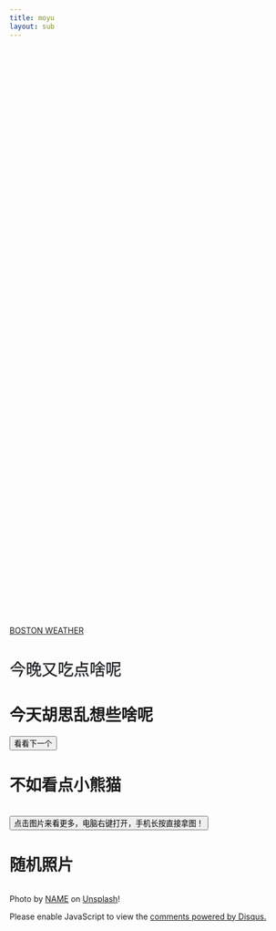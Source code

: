 ```yaml
---
title: moyu
layout: sub
---
```


<!-- Header Start -->
<div class="container-fluid bg-primary d-flex align-items-center mb-5 py-5" id="home" style="min-height: 25vh;"></div>
<!-- Header End -->


<!-- Weather Start-->
<a class="weatherwidget-io" href="https://forecast7.com/zh/42d36n71d06/boston/" data-label_1="BOSTON" data-label_2="WEATHER" data-font="微软雅黑 (Microsoft Yahei)" data-theme="bright">BOSTON WEATHER</a>
<script>
!function(d,s,id){var js,fjs=d.getElementsByTagName(s)[0];if(!d.getElementById(id)){js=d.createElement(s);js.id=id;js.src='https://weatherwidget.io/js/widget.min.js';fjs.parentNode.insertBefore(js,fjs);}}(document,'script','weatherwidget-io-js');
</script>
<!-- Weather End-->


<!-- Testimonial Start -->
<div class="container-fluid py-5" id="testimonial">
    <div class="container">
        <div class="position-relative d-flex align-items-center justify-content-center">
            <h1 class="display-1 text-uppercase text-white" style="-webkit-text-stroke: 1px #dee2e6;">今晚又吃点啥呢</h1>
            <h1 class="position-absolute text-uppercase text-primary">今天胡思乱想些啥呢</h1>
    </div>
</div>
<!-- Testimonial End -->


<!-- Twitter Start-->
<div id="tweet-container"></div>
<button id="generate-button" onclick="generateRandomTweet()" class="btn btn-outline-primary nav-item">看看下一个</button>
<script async src="https://platform.twitter.com/widgets.js" charset="utf-8"></script>
<script src="js/tweet.js"></script>
<br/>
<!-- Twitter End-->


<!-- Redpanda Start-->
<div class="container-fluid py-5" id="testimonial">
    <div class="container">
        <div class="position-relative d-flex align-items-center justify-content-center">
            <h1 class="position-absolute text-uppercase text-primary">不如看点小熊猫</h1>
        </div>
    </div>
</div>
<div id="image-container"><img id="random-image" src="" class="img-scale-down" onclick="generateRandomImage()"></div><br/>
<button id="generate-button" onclick="generateRandomImage()" class="btn btn-outline-primary nav-item">点击图片来看更多，电脑右键打开，手机长按直接拿图！</button>
<script src="js/meme.js"></script>
<br/>
<!-- Redpanda End-->


<div class="container-fluid py-5" id="testimonial">
    <div class="container">
        <div class="position-relative d-flex align-items-center justify-content-center">
            <h1 class="position-absolute text-uppercase text-primary">随机照片</h1>
        </div>
    </div>
</div>
<div class="container">
    <div class="position-relative d-flex align-items-center justify-content-center">
      <a id="imageLink" href="#"> <img alt="" id="unsplashImage" /> </a>
    </div>
</div>
<p class="text-center">Photo by <a id="creator" href="#">NAME</a> on <a href="https://www.unsplash.com">Unsplash</a>!</p>
<script src="js/randomimage.js"></script>




<!-- iframe Start-->
<!-- <div id="my-iframe-container">
    <body>
        <iframe id="my-iframe" src="https://woodylinwc.github.io/Flow-Field-Art/"></iframe>
    </body>
</div>
<br />
<br /> -->
<!-- iframe Start-->

<!-- Rain/Wind Start-->
<div id="rain-container">
  <canvas id="rain-canvas"></canvas>
</div>
<div id="wind-container">
  <canvas id="wind-canvas"></canvas>
</div>

<script src="https://cdnjs.cloudflare.com/ajax/libs/three.js/r128/three.min.js"></script>
<script src="js/rain.js"></script>
<script src="js/wind.js"></script>
<script>
  var now = new Date();
  var hour = now.getHours();
  if (hour >= 3 && hour <= 15) {
    // Display wind effects
    document.getElementById("wind-container").style.display = "block";
    initWind();
  } else {
    // Hide wind effects
    document.getElementById("wind-container").style.display = "none";
    // Display rain effects
    initRain();
  }
</script>
<!-- Rain/Wind End-->


<!-- Chat Start-->
<div id="disqus_thread"></div>
<script>
    /**
    *  RECOMMENDED CONFIGURATION VARIABLES: EDIT AND UNCOMMENT THE SECTION BELOW TO INSERT DYNAMIC VALUES FROM YOUR PLATFORM OR CMS.
    *  LEARN WHY DEFINING THESE VARIABLES IS IMPORTANT: https://disqus.com/admin/universalcode/#configuration-variables    */
    /*
    var disqus_config = function () {
    this.page.url = PAGE_URL;  // Replace PAGE_URL with your page's canonical URL variable
    this.page.identifier = PAGE_IDENTIFIER; // Replace PAGE_IDENTIFIER with your page's unique identifier variable
    };
    */
    (function() { // DON'T EDIT BELOW THIS LINE
    var d = document, s = d.createElement('script');
    s.src = 'https://moyu-section.disqus.com/embed.js';
    s.setAttribute('data-timestamp', +new Date());
    (d.head || d.body).appendChild(s);
    })();
</script>
<noscript>Please enable JavaScript to view the <a href="https://disqus.com/?ref_noscript">comments powered by Disqus.</a></noscript>
<!-- Chat End-->
